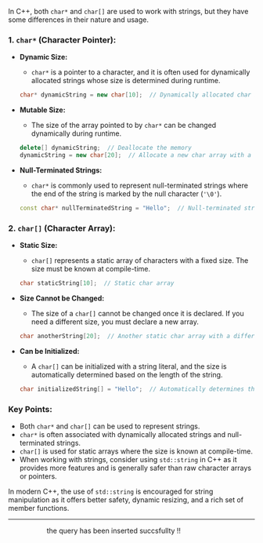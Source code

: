 In C++, both `char*` and `char[]` are used to work with strings, but they have some differences in their nature and usage.

### 1. `char*` (Character Pointer):

- **Dynamic Size:**
  - `char*` is a pointer to a character, and it is often used for dynamically allocated strings whose size is determined during runtime.

  ```cpp
  char* dynamicString = new char[10];  // Dynamically allocated char array
  ```

- **Mutable Size:**
  - The size of the array pointed to by `char*` can be changed dynamically during runtime.

  ```cpp
  delete[] dynamicString;  // Deallocate the memory
  dynamicString = new char[20];  // Allocate a new char array with a different size
  ```

- **Null-Terminated Strings:**
  - `char*` is commonly used to represent null-terminated strings where the end of the string is marked by the null character (`'\0'`).

  ```cpp
  const char* nullTerminatedString = "Hello";  // Null-terminated string
  ```

### 2. `char[]` (Character Array):

- **Static Size:**
  - `char[]` represents a static array of characters with a fixed size. The size must be known at compile-time.

  ```cpp
  char staticString[10];  // Static char array
  ```

- **Size Cannot be Changed:**
  - The size of a `char[]` cannot be changed once it is declared. If you need a different size, you must declare a new array.

  ```cpp
  char anotherString[20];  // Another static char array with a different size
  ```

- **Can be Initialized:**
  - A `char[]` can be initialized with a string literal, and the size is automatically determined based on the length of the string.

  ```cpp
  char initializedString[] = "Hello";  // Automatically determines the size
  ```

### Key Points:

- Both `char*` and `char[]` can be used to represent strings.
- `char*` is often associated with dynamically allocated strings and null-terminated strings.
- `char[]` is used for static arrays where the size is known at compile-time.
- When working with strings, consider using `std::string` in C++ as it provides more features and is generally safer than raw character arrays or pointers.

In modern C++, the use of `std::string` is encouraged for string manipulation as it offers better safety, dynamic resizing, and a rich set of member functions.


---




                    the query has been inserted succsfullty !!



